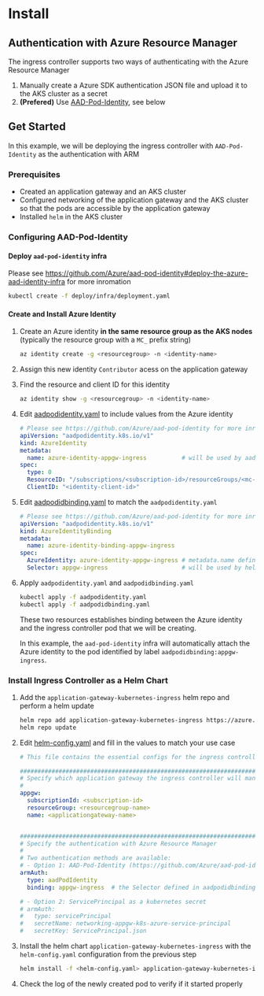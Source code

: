 # Install

## Authentication with Azure Resource Manager

The ingress controller supports two ways of authenticating with the Azure Resource Manager

1. Manually create a Azure SDK authentication JSON file and upload it to the AKS cluster as a secret
2. **(Prefered)** Use [AAD-Pod-Identity](https://github.com/Azure/aad-pod-identity), see below

## Get Started

In this example, we will be deploying the ingress controller with `AAD-Pod-Identity` as the authentication with ARM

### Prerequisites

- Created an application gateway and an AKS cluster
- Configured networking of the application gateway and the AKS cluster so that the pods are accessible by the application gateway
- Installed `helm` in the AKS cluster

### Configuring AAD-Pod-Identity

#### Deploy `aad-pod-identity` infra 

Please see https://github.com/Azure/aad-pod-identity#deploy-the-azure-aad-identity-infra for more inromation

```bash
kubectl create -f deploy/infra/deployment.yaml
```

#### Create and Install Azure Identity

1. Create an Azure identity **in the same resource group as the AKS nodes** (typically the resource group with a `MC_` prefix string)

    ```bash
    az identity create -g <resourcegroup> -n <identity-name>
    ```

2. Assign this new identity `Contributor` acess on the application gateway
3. Find the resource and client ID for this identity

    ```bash
    az identity show -g <resourcegroup> -n <identity-name>
    ```

4. Edit [aadpodidentity.yaml](example/aadpodidentity/aadpodidentity.yaml) to include values from the Azure identity

    ```yaml
    # Please see https://github.com/Azure/aad-pod-identity for more inromation
    apiVersion: "aadpodidentity.k8s.io/v1"
    kind: AzureIdentity
    metadata:
      name: azure-identity-appgw-ingress          # will be used by aadpodidbinding.yaml
    spec:
      type: 0
      ResourceID: "/subscriptions/<subscription-id>/resourceGroups/<mc-resourcegroup-name>/providers/Microsoft.ManagedIdentity/userAssignedIdentities/<identity-name>"
      ClientID: "<identity-client-id>"
    ```

5. Edit [aadpodidbinding.yaml](example/aadpodidentity/aadpodidbinding.yaml) to match the `aadpodidentity.yaml`

    ```yaml
    # Please see https://github.com/Azure/aad-pod-identity for more inromation
    apiVersion: "aadpodidentity.k8s.io/v1"
    kind: AzureIdentityBinding
    metadata:
      name: azure-identity-binding-appgw-ingress
    spec:
      AzureIdentity: azure-identity-appgw-ingress # metadata.name defined in aadpodidentity.yaml
      Selector: appgw-ingress                     # will be used by helm, identifies the pod using aadpodidbinding label
    ```

6. Apply `aadpodidentity.yaml` and `aadpodidbinding.yaml`

    ```bash
    kubectl apply -f aadpodidentity.yaml
    kubectl apply -f aadpodidbinding.yaml
    ```

    These two resources establishes binding between the Azure identity and the ingress controller pod that we will be creating.

    In this example, the `aad-pod-identity` infra will automatically attach  the Azure identity to the pod identified by label `aadpodidbinding:appgw-ingress`.

### Install Ingress Controller as a Helm Chart

1. Add the `application-gateway-kubernetes-ingress` helm repo and perform a helm update

    ```bash
    helm repo add application-gateway-kubernetes-ingress https://azure.github.io/application-gateway-kubernetes-ingress/helm/
    helm repo update
    ```

2. Edit [helm-config.yaml](example/helm-config.yaml) and fill in the values to match your use case

    ```yaml
    # This file contains the essential configs for the ingress controller helm chart

    ################################################################################
    # Specify which application gateway the ingress controller will manage
    #
    appgw:
      subscriptionId: <subscription-id>
      resourceGroup: <resourcegroup-name>
      name: <applicationgateway-name>


    ################################################################################
    # Specify the authentication with Azure Resource Manager
    #
    # Two authentication methods are available:
    # - Option 1: AAD-Pod-Identity (https://github.com/Azure/aad-pod-identity)
    armAuth:
      type: aadPodIdentity
      binding: appgw-ingress  # the Selector defined in aadpodidbinding.yaml

    # - Option 2: ServicePrincipal as a kubernetes secret
    # armAuth:
    #   type: servicePrincipal
    #   secretName: networking-appgw-k8s-azure-service-principal
    #   secretKey: ServicePrincipal.json
    ```

3. Install the helm chart `application-gateway-kubernetes-ingress` with the `helm-config.yaml` configuration from the previous step

    ```bash
    helm install -f <helm-config.yaml> application-gateway-kubernetes-ingress/application-gateway-kubernetes-ingress
    ```

4. Check the log of the newly created pod to verify if it started properly
